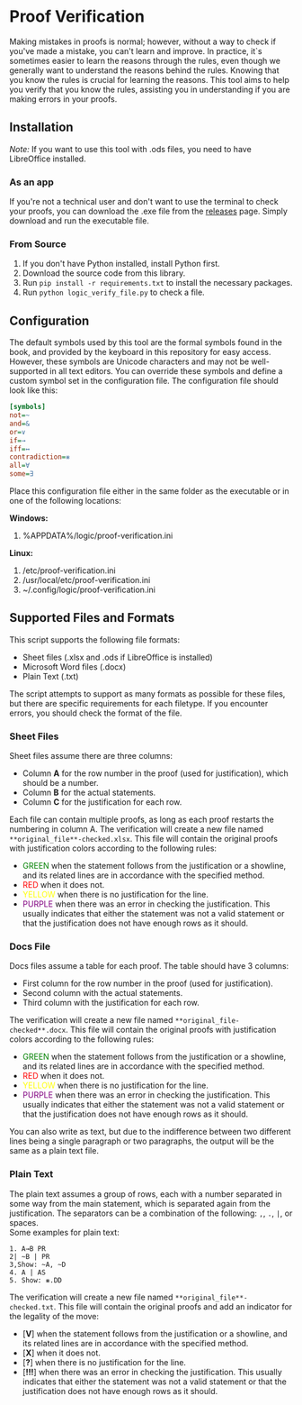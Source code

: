 # Proof Verification

Making mistakes in proofs is normal; however, without a way to check if you've made a mistake, you can't learn and
improve. In practice, it`s sometimes easier to learn the reasons through the rules, even though we generally want to
understand the reasons behind the rules. Knowing that you know the rules is crucial for learning the reasons. This tool
aims to help you verify that you know the rules, assisting you in understanding if you are making errors in your proofs.

## Installation

*Note:* If you want to use this tool with .ods files, you need to have LibreOffice installed.

### As an app

If you're not a technical user and don't want to use the terminal to check your proofs, you can download the .exe file
from the [releases](https://github.com/YonatanRubin/LogicKeyboardLayout/releases/latestlatest/download/logic_verify_file.exe) page. Simply download and run the executable file.

### From Source

1. If you don't have Python installed, install Python first.
2. Download the source code from this library.
3. Run `pip install -r requirements.txt` to install the necessary packages.
4. Run `python logic_verify_file.py` to check a file.

## Configuration

The default symbols used by this tool are the formal symbols found in the book, and provided by the keyboard in this
repository for easy access. However, these symbols are Unicode characters and may not be well-supported in all text
editors. You can override these symbols and define a custom symbol set in the configuration file. The configuration file
should look like this:

```ini
[symbols]
not=~
and=&
or=∨
if=→
iff=↔
contradiction=⨳
all=∀
some=∃
```

Place this configuration file either in the same folder as the executable or in one of the following locations:

**Windows:**

1. %APPDATA%/logic/proof-verification.ini

**Linux:**

1. /etc/proof-verification.ini
2. /usr/local/etc/proof-verification.ini
3. ~/.config/logic/proof-verification.ini

## Supported Files and Formats

This script supports the following file formats:

- Sheet files (.xlsx and .ods if LibreOffice is installed)
- Microsoft Word files (.docx)
- Plain Text (.txt)

The script attempts to support as many formats as possible for these files, but there are specific requirements for each
filetype. If you encounter errors, you should check the format of the file.

### Sheet Files

Sheet files assume there are three columns:

- Column **A** for the row number in the proof (used for justification), which should be a number.
- Column **B** for the actual statements.
- Column **C** for the justification for each row.

Each file can contain multiple proofs, as long as each proof restarts the numbering in column A. The verification will
create a new file named `**original_file**-checked.xlsx`. This file will contain the original proofs with justification
colors according to the following rules:

- <span style="color:green">GREEN</span> when the statement follows from the justification or a showline, and its
  related lines are in accordance with the specified method.
- <span style="color:red">RED</span> when it does not.
- <span style="color:yellow">YELLOW</span> when there is no justification for the line.
- <span style="color:purple">PURPLE</span> when there was an error in checking the justification. This usually indicates
  that either the statement was not a valid statement or that the justification does not have enough rows as it should.

### Docs File

Docs files assume a table for each proof. The table should have 3 columns:

- First column for the row number in the proof (used for justification).
- Second column with the actual statements.
- Third column with the justification for each row.

The verification will create a new file named `**original_file-checked**.docx`. This file will contain the original proofs
with justification colors according to the following rules:

- <span style="color:green">GREEN</span> when the statement follows from the justification or a showline, and its
  related lines are in accordance with the specified method.
- <span style="color:red">RED</span> when it does not.
- <span style="color:yellow">YELLOW</span> when there is no justification for the line.
- <span style="color:purple">PURPLE</span> when there was an error in checking the justification. This usually indicates
  that either the statement was not a valid statement or that the justification does not have enough rows as it should.

You can also write as text, but due to the indifference between two different lines being a single paragraph or two
paragraphs, the output will be the same as a plain text file.

### Plain Text

The plain text assumes a group of rows, each with a number separated in some way from the main statement, which is
separated again from the justification. The separators can be a combination of the following: `,`, `.`, `|`, or
spaces.  
Some examples for plain text:

```text
1. A→B PR
2| ~B | PR
3,Show: ~A, ~D
4. A | AS
5. Show: ⨳.DD
```

The verification will create a new file named `**original_file**-checked.txt`. This file will contain the original
proofs and add an indicator for the legality of the move:

- [**V**] when the statement follows from the justification or a showline, and its related lines are in accordance with
  the specified method.
- [**X**] when it does not.
- [**?**] when there is no justification for the line.
- [**!!!**] when there was an error in checking the justification. This usually indicates that either the statement was
  not a valid statement or that the justification does not have enough rows as it should.

